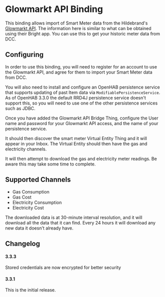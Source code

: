Glowmarkt API Binding
=====================

This binding allows import of Smart Meter data from the Hildebrand's [Glowmarkt API](https://glowmarkt.com/).
The information here is similar to what can be obtained using their Bright app. 
You can use this to get your historic meter data from DCC. 

Configuring
-----------

In order to use this binding, you will need to register for an account to use
the Glowmarkt API, and agree for them to import your Smart Meter data from DCC.

You will also need to install and configure an OpenHAB persistence service
that supports updating of past Item data via `ModifiablePersistenceService`.
As of OpenHAB 3.3.0 the default RRD4J persistence service doesn't support this,
so you will need to use one of the other persistence services such as JDBC.

Once you have added the Glowmarkt API Bridge Thing, configure the User name and 
password for your Glowmarkt API access, and the name of your persistence service.

It should then discover the smart meter Virtual Entity Thing and it will appear 
in your Inbox. The Virtual Entity should then have the gas and electricity channels. 

It will then attempt to download the gas and electricity meter readings. Be aware this 
may take some time to complete.

Supported Channels
------------------

* Gas Consumption
* Gas Cost
* Electricity Consumption
* Electricity Cost

The downloaded data is at 30-minute interval resolution, and it will download all the data 
that it can find. Every 24 hours it will download any new data it doesn't already have.

Changelog
---------

#### 3.3.3

Stored credentials are now encrypted for better security

#### 3.3.1

This is the initial release.
